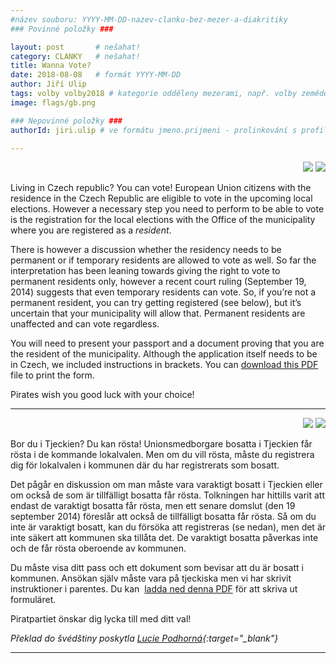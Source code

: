 ```yaml
---
#název souboru: YYYY-MM-DD-nazev-clanku-bez-mezer-a-diakritiky
### Povinné položky ###

layout: post       # nešahat!
category: CLANKY   # nešahat!
title: Wanna Vote?
date: 2018-08-08   # formát YYYY-MM-DD
author: Jiří Ulip
tags: volby volby2018 # kategorie odděleny mezerami, např. volby zemědělství životní-prostředí piráti (viz https://jihomoravsky.pirati.cz/tags/)
image: flags/gb.png

### Nepovinné položky ###
authorId: jiri.ulip # ve formátu jmeno.prijmeni - prolinkování s profilem přes uid

---
```


<p id="en" style="text-align: right">
<a href="#en"><img src="/assets/img/flags/gb.png"></a>
<a href="#sw"><img src="/assets/img/flags/sw.png"></a>
</p>


Living in Czech republic? You can vote! European Union citizens with the residence in the Czech Republic are eligible to vote in the upcoming local elections. However a necessary step you need to perform to be able to vote is the registration for the local elections with the Office of the municipality where you are registered as a *resident*.

There is however a discussion whether the residency needs to be permanent or if temporary residents are allowed to vote as well. So far the interpretation has been leaning towards giving the right to vote to permanent residents only, however a recent court ruling (September 19, 2014) suggests that even temporary residents can vote. So, if you’re not a permanent resident, you can try getting registered (see below), but it’s uncertain that your municipality will allow that. Permanent residents are unaffected and can vote regardless.

You will need to present your passport and a document proving that you are the resident of the municipality. Although the application itself needs to be in Czech, we included instructions in brackets. You can 
[download this PDF](https://a.pirati.cz/jihomoravsky/pdf/voting-application.pdf) file to print the form.

Pirates wish you good luck with your choice!

<hr>

<p id="sw" style="text-align: right">
<a href="#en"><img src="/assets/img/flags/gb.png"></a>
<a href="#sw"><img src="/assets/img/flags/sw.png"></a>
</p>

Bor du i Tjeckien? Du kan rösta! Unionsmedborgare bosatta i Tjeckien får rösta i de kommande lokalvalen. Men om du vill rösta, måste du registrera dig för lokalvalen i kommunen där du har registrerats som bosatt.

Det pågår en diskussion om man måste vara varaktigt bosatt i Tjeckien eller om också de som är tillfälligt bosatta får rösta. Tolkningen har hittills varit att endast de varaktigt bosatta får rösta, men ett senare domslut (den 19 september 2014) föreslår att också de tillfälligt bosatta får rösta. Så om du inte är varaktigt bosatt, kan du försöka att registreras (se nedan), men det är inte säkert att kommunen ska tillåta det. De varaktigt bosatta påverkas inte och de får rösta oberoende av kommunen.

Du måste visa ditt pass och ett dokument som bevisar att du är bosatt i kommunen. Ansökan själv måste vara på tjeckiska men vi har skrivit instruktioner i parentes. Du kan 
[ladda ned denna PDF](https://a.pirati.cz/jihomoravsky/pdf/voting-application.pdf)
för att skriva ut formuläret.

Piratpartiet önskar dig lycka till med ditt val!

*Překlad do švédštiny poskytla [Lucie Podhorná](https://navolnenoze.cz/prezentace/lucie-podhorna/){:target="_blank"}*

<hr>

